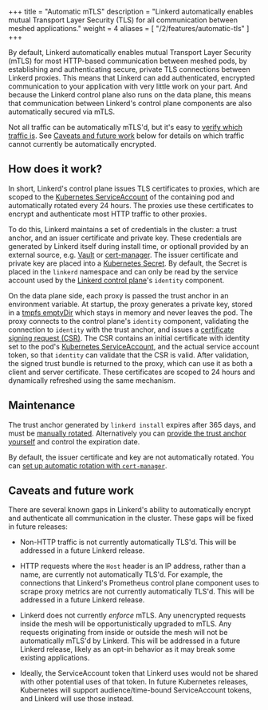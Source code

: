 +++
title = "Automatic mTLS"
description = "Linkerd automatically enables mutual Transport Layer Security (TLS) for all communication between meshed applications."
weight = 4
aliases = [
  "/2/features/automatic-tls"
]
+++

By default, Linkerd automatically enables mutual Transport Layer Security
(mTLS) for most HTTP-based communication between meshed pods, by establishing
and authenticating secure, private TLS connections between Linkerd proxies.
This means that Linkerd can add authenticated, encrypted communication to your
application with very little work on your part. And because the Linkerd control
plane also runs on the data plane, this means that communication between
Linkerd's control plane components are also automatically secured via mTLS.

Not all traffic can be automatically mTLS'd, but it's easy to [verify which
traffic is](/2/tasks/securing-your-service/). See [Caveats and future
work](#caveats-and-future-work) below for details on which traffic cannot
currently be automatically encrypted.

## How does it work?

In short, Linkerd's control plane issues TLS certificates to proxies, which are
scoped to the [Kubernetes
ServiceAccount](https://kubernetes.io/docs/tasks/configure-pod-container/configure-service-account/)
of the containing pod and automatically rotated every 24 hours. The proxies use
these certificates to encrypt and authenticate most HTTP traffic to other
proxies.

To do this, Linkerd maintains a set of credentials in the cluster: a trust
anchor, and an issuer certificate and private key. These credentials are
generated by Linkerd itself during install time, or optionall provided by an
external source, e.g. [Vault](https://vaultproject.io) or
[cert-manager](https://github.com/jetstack/cert-manager). The issuer
certificate and private key are placed into a [Kubernetes
Secret](https://kubernetes.io/docs/concepts/configuration/secret/). By default,
the Secret is placed in the `linkerd` namespace and can only be read by the
service account used by the [Linkerd control
plane](/2/reference/architecture/)'s `identity` component.

On the data plane side, each proxy is passed the trust anchor in an environment
variable. At startup, the proxy generates a private key, stored in a [tmpfs
emptyDir](https://kubernetes.io/docs/concepts/storage/volumes/#emptydir) which
stays in memory and never leaves the pod. The proxy connects to the control
plane's `identity` component, validating the connection to `identity` with the
trust anchor, and issues a [certificate signing request
(CSR)](https://en.wikipedia.org/wiki/Certificate_signing_request). The CSR
contains an initial certificate with identity set to the pod's [Kubernetes
ServiceAccount](https://kubernetes.io/docs/tasks/configure-pod-container/configure-service-account/),
and the actual service account token, so that `identity` can validate that the
CSR is valid. After validation, the signed trust bundle is returned to the
proxy, which can use it as both a client and server certificate. These
certificates are scoped to 24 hours and dynamically refreshed using the
same mechanism.

## Maintenance

The trust anchor generated by `linkerd install` expires after 365 days, and
must be [manually
rotated](/2/tasks/manually-rotating-control-plane-tls-credentials/).
Alternatively you can [provide the trust anchor
yourself](/2/tasks/generate-certificates/) and control the expiration date.

By default, the issuer certificate and key are not automatically rotated. You
can [set up automatic rotation with
`cert-manager`](/2/tasks/automatically-rotating-control-plane-tls-credentials/).

## Caveats and future work

There are several known gaps in Linkerd's ability to automatically encrypt and
authenticate all communication in the cluster. These gaps will be fixed in
future releases:

* Non-HTTP traffic is not currently automatically TLS'd. This will be
  addressed in a future Linkerd release.

* HTTP requests where the `Host` header is an IP address, rather than a name,
  are currently not automatically TLS'd. For example, the connections that
  Linkerd's Prometheus control plane component uses to scrape proxy metrics are
  not currently automatically TLS'd. This will be addressed in a future Linkerd
  release.

* Linkerd does not currently *enforce* mTLS. Any unencrypted requests inside
  the mesh will be opportunistically upgraded to mTLS. Any requests originating
  from inside or outside the mesh will not be automatically mTLS'd by Linkerd.
  This will be addressed in a future Linkerd release, likely as an opt-in
  behavior as it may break some existing applications.

* Ideally, the ServiceAccount token that Linkerd uses would not be shared with
  other potential uses of that token. In future Kubernetes releases, Kubernetes
  will support audience/time-bound ServiceAccount tokens, and Linkerd will use
  those instead.
